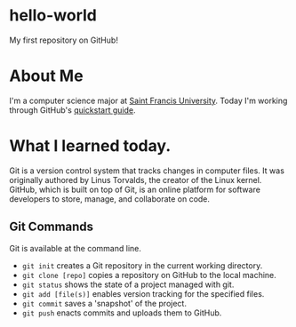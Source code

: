 # hello-world
My first repository on GitHub!

# About Me
I'm a computer science major at [Saint Francis University](
https://en.wikipedia.org/wiki/Saint_Francis_University).
Today I'm working through GitHub's [quickstart guide](
https://docs.github.com/en/get-started/quickstart).

# What I learned today.
Git is a version control system that tracks changes in computer files.  It was
originally authored by Linus Torvalds, the creator of the Linux kernel. GitHub,
which is built on top of Git, is an online platform for software developers to
store, manage, and collaborate on code.

## Git Commands
Git is available at the command line.
* `git init` creates a Git repository in the current working directory.
* `git clone [repo]` copies a repository on GitHub to the local machine.
* `git status` shows the state of a project managed with git.
* `git add [file(s)]` enables version tracking for the specified files.
* `git commit` saves a 'snapshot' of the project.
* `git push` enacts commits and uploads them to GitHub.
